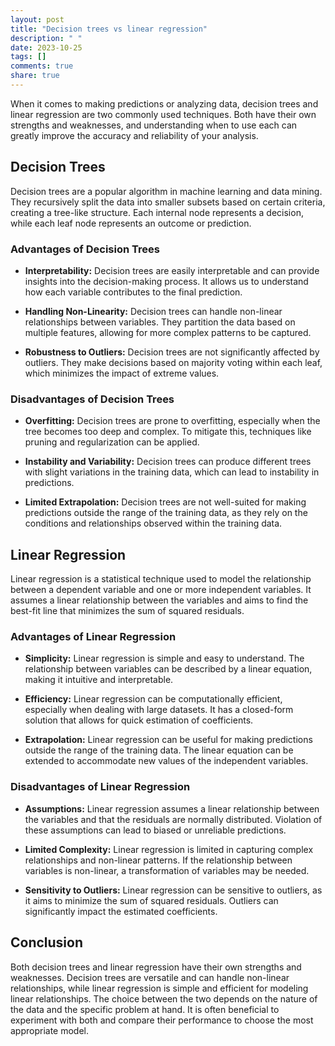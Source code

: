 ```yaml
---
layout: post
title: "Decision trees vs linear regression"
description: " "
date: 2023-10-25
tags: []
comments: true
share: true
---
```


When it comes to making predictions or analyzing data, decision trees and linear regression are two commonly used techniques. Both have their own strengths and weaknesses, and understanding when to use each can greatly improve the accuracy and reliability of your analysis.

## Decision Trees

Decision trees are a popular algorithm in machine learning and data mining. They recursively split the data into smaller subsets based on certain criteria, creating a tree-like structure. Each internal node represents a decision, while each leaf node represents an outcome or prediction.

### Advantages of Decision Trees

- **Interpretability:** Decision trees are easily interpretable and can provide insights into the decision-making process. It allows us to understand how each variable contributes to the final prediction.

- **Handling Non-Linearity:** Decision trees can handle non-linear relationships between variables. They partition the data based on multiple features, allowing for more complex patterns to be captured.

- **Robustness to Outliers:** Decision trees are not significantly affected by outliers. They make decisions based on majority voting within each leaf, which minimizes the impact of extreme values.

### Disadvantages of Decision Trees

- **Overfitting:** Decision trees are prone to overfitting, especially when the tree becomes too deep and complex. To mitigate this, techniques like pruning and regularization can be applied.

- **Instability and Variability:** Decision trees can produce different trees with slight variations in the training data, which can lead to instability in predictions.

- **Limited Extrapolation:** Decision trees are not well-suited for making predictions outside the range of the training data, as they rely on the conditions and relationships observed within the training data.

## Linear Regression

Linear regression is a statistical technique used to model the relationship between a dependent variable and one or more independent variables. It assumes a linear relationship between the variables and aims to find the best-fit line that minimizes the sum of squared residuals.

### Advantages of Linear Regression

- **Simplicity:** Linear regression is simple and easy to understand. The relationship between variables can be described by a linear equation, making it intuitive and interpretable.

- **Efficiency:** Linear regression can be computationally efficient, especially when dealing with large datasets. It has a closed-form solution that allows for quick estimation of coefficients.

- **Extrapolation:** Linear regression can be useful for making predictions outside the range of the training data. The linear equation can be extended to accommodate new values of the independent variables.

### Disadvantages of Linear Regression

- **Assumptions:** Linear regression assumes a linear relationship between the variables and that the residuals are normally distributed. Violation of these assumptions can lead to biased or unreliable predictions.

- **Limited Complexity:** Linear regression is limited in capturing complex relationships and non-linear patterns. If the relationship between variables is non-linear, a transformation of variables may be needed.

- **Sensitivity to Outliers:** Linear regression can be sensitive to outliers, as it aims to minimize the sum of squared residuals. Outliers can significantly impact the estimated coefficients.

## Conclusion

Both decision trees and linear regression have their own strengths and weaknesses. Decision trees are versatile and can handle non-linear relationships, while linear regression is simple and efficient for modeling linear relationships. The choice between the two depends on the nature of the data and the specific problem at hand. It is often beneficial to experiment with both and compare their performance to choose the most appropriate model.